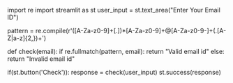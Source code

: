 import re
import streamlit as st
user_input = st.text_area("Enter Your Email ID")

pattern = re.compile(r'([A-Za-z0-9]+[.])*[A-Za-z0-9]+@[A-Za-z0-9-]+(.[A-Z|a-z]{2,})+')

def check(email):
    if re.fullmatch(pattern, email):
      return "Valid email id"
    else:
      return "Invalid email id"
      
if(st.button('Check')):
    response = check(user_input)
    st.success(response)

